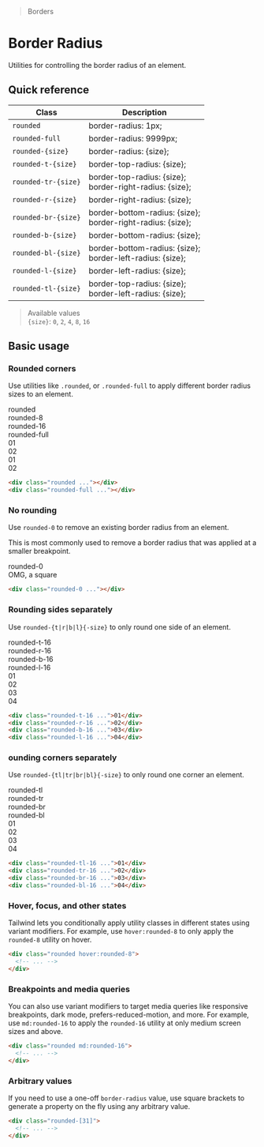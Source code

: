 > Borders

# Border Radius
Utilities for controlling the border radius of an element.

## Quick reference

| Class               | Description                                                   |
| ------------------- | ------------------------------------------------------------- |
| `rounded`           | border-radius: 1px;                                           |
| `rounded-full`      | border-radius: 9999px;                                        |
| `rounded-{size}`    | border-radius: {size};                                        |
| `rounded-t-{size}`  | border-top-radius: {size};                                    |
| `rounded-tr-{size}` | border-top-radius: {size};<br>border-right-radius: {size};    |
| `rounded-r-{size}`  | border-right-radius: {size};                                  |
| `rounded-br-{size}` | border-bottom-radius: {size};<br>border-right-radius: {size}; |
| `rounded-b-{size}`  | border-bottom-radius: {size};                                 |
| `rounded-bl-{size}` | border-bottom-radius: {size};<br>border-left-radius: {size};  |
| `rounded-l-{size}`  | border-left-radius: {size};                                   |
| `rounded-tl-{size}` | border-top-radius: {size};<br>border-left-radius: {size};     |

> Available values <br />
> `{size}`: `0`, `2`, `4`, `8`, `16` <br />

## Basic usage
### Rounded corners
Use utilities like `.rounded`, or `.rounded-full` to apply different border radius sizes to an element.

<container>
  <div class="grid grid-cols-4 gap-16 justify-items-center">
    <div>rounded</div>
    <div>rounded-8</div>
    <div>rounded-16</div>
    <div>rounded-full</div>
    <div class="pd-bg-pink-500 p-24 rounded">01</div>
    <div class="pd-bg-pink-500 p-24 rounded-8">02</div>
    <div class="pd-bg-pink-500 p-24 rounded-16">01</div>
    <div class="pd-bg-pink-500 p-24 rounded-full">02</div>
  </div>
</container>

```html
<div class="rounded ..."></div>
<div class="rounded-full ..."></div>
```

### No rounding
Use `rounded-0` to remove an existing border radius from an element.

This is most commonly used to remove a border radius that was applied at a smaller breakpoint.

<container>
  <div class="grid gap-16 justify-items-center">
    <div>rounded-0</div>
    <div class="pd-bg-fuchsia-500 p-24 rounded-0">OMG, a square</div>
  </div>
</container>

```html
<div class="rounded-0 ..."></div>
```

### Rounding sides separately
Use `rounded-{t|r|b|l}{-size}` to only round one side of an element.

<container>
  <div class="grid grid-cols-4 gap-16 justify-items-center">
    <div>rounded-t-16</div>
    <div>rounded-r-16</div>
    <div>rounded-b-16</div>
    <div>rounded-l-16</div>
    <div class="pd-bg-purple-500 p-24 rounded-t-16">01</div>
    <div class="pd-bg-purple-500 p-24 rounded-r-16">02</div>
    <div class="pd-bg-purple-500 p-24 rounded-b-16">03</div>
    <div class="pd-bg-purple-500 p-24 rounded-l-16">04</div>
  </div>
</container>

```html
<div class="rounded-t-16 ...">01</div>
<div class="rounded-r-16 ...">02</div>
<div class="rounded-b-16 ...">03</div>
<div class="rounded-l-16 ...">04</div>
```

### ounding corners separately
Use `rounded-{tl|tr|br|bl}{-size}` to only round one corner an element.

<container>
  <div class="grid grid-cols-4 gap-16 justify-items-center">
    <div>rounded-tl</div>
    <div>rounded-tr</div>
    <div>rounded-br</div>
    <div>rounded-bl</div>
    <div class="pd-bg-violet-500 p-24 rounded-tl-16">01</div>
    <div class="pd-bg-violet-500 p-24 rounded-tr-16">02</div>
    <div class="pd-bg-violet-500 p-24 rounded-br-16">03</div>
    <div class="pd-bg-violet-500 p-24 rounded-bl-16">04</div>
  </div>
</container>

```html
<div class="rounded-tl-16 ...">01</div>
<div class="rounded-tr-16 ...">02</div>
<div class="rounded-br-16 ...">03</div>
<div class="rounded-bl-16 ...">04</div>
```


### Hover, focus, and other states
Tailwind lets you conditionally apply utility classes in different states using variant modifiers. For example, use `hover:rounded-8` to only apply the `rounded-8` utility on hover.

```html
<div class="rounded hover:rounded-8">
  <!-- ... -->
</div>
```

### Breakpoints and media queries
You can also use variant modifiers to target media queries like responsive breakpoints, dark mode, prefers-reduced-motion, and more. For example, use `md:rounded-16` to apply the `rounded-16` utility at only medium screen sizes and above.

```html
<div class="rounded md:rounded-16">
  <!-- ... -->
</div>
```

### Arbitrary values
If you need to use a one-off `border-radius` value, use square brackets to generate a property on the fly using any arbitrary value.

```html
<div class="rounded-[31]">
  <!-- ... -->
</div>
```



